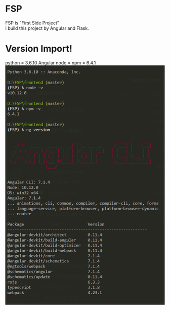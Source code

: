 # FSP
FSP is "First Side Project"  
I build this project by Angular and Flask.

# Version Import!  
python = 3.6.10
Angular
node = 
npm = 6.4.1
![alt text](https://github.com/koshou1010/FSP/blob/main/img/version.png)
